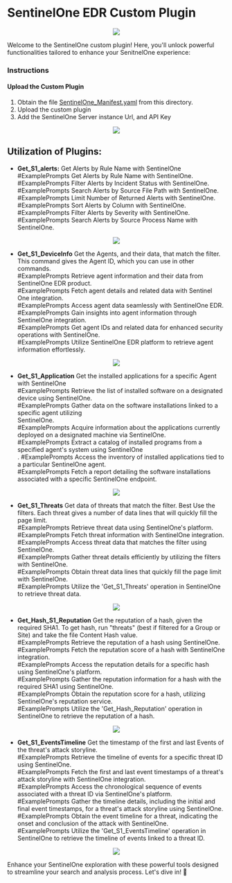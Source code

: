 # SentinelOne EDR Custom Plugin

<p align="center">
<img src="./images/logo.png?raw=true">
</p>

Welcome to the SentinelOne custom plugin! Here, you'll unlock powerful functionalities tailored to enhance your SenitnelOne experience:
### Instructions
#### Upload the Custom Plugin

1. Obtain the file [SentinelOne_Manifest.yaml](https://github.com/Azure/Copilot-For-Security/blob/main/Plugins/Community%20Based%20Plugins/SentinelOneEDR/SentinelOne_Manifest.yaml) from this directory.
2. Upload the custom plugin
3. Add the SentinelOne Server instance Url, and API Key

<p align="center">
<img src="./images/upload_config.png?raw=true">
</p>



## Utilization of Plugins:

- **Get_S1_alerts:** Get Alerts by Rule Name with SentinelOne<br>
                                        #ExamplePrompts Get Alerts by Rule Name with SentinelOne.<br>
                                        #ExamplePrompts Filter Alerts by Incident Status with SentinelOne.<br>
                                        #ExamplePrompts Search Alerts by Source File Path with SentinelOne.<br>
                                        #ExamplePrompts Limit Number of Returned Alerts with SentinelOne.<br>
                                        #ExamplePrompts Sort Alerts by Column with SentinelOne.<br>
                                        #ExamplePrompts Filter Alerts by Severity with SentinelOne.<br>
                                        #ExamplePrompts Search Alerts by Source Process Name with SentinelOne.<br>

<p align="center">
<img src="./images/get_alerts_input.png?raw=true">
</p>

- **Get_S1_DeviceInfo** Get the Agents, and their data, that match the filter. This command gives the Agent ID, which you can use in other commands.<br>
                                        #ExamplePrompts Retrieve agent information and their data from SentinelOne EDR product.<br>
                                        #ExamplePrompts Fetch agent details and related data with Sentinel One integration.<br>
                                        #ExamplePrompts Access agent data seamlessly with SentinelOne EDR.<br>
                                        #ExamplePrompts Gain insights into agent information through SentinelOne integration.<br>
                                        #ExamplePrompts Get agent IDs and related data for enhanced security operations with SentinelOne.<br>
                                        #ExamplePrompts Utilize SentinelOne EDR platform to retrieve agent information effortlessly.<br>
<p align="center">
<img src="./images/DeviceInfo_input.png?raw=true">
</p>

- **Get_S1_Application** Get the installed applications for a specific Agent with SentinelOne<br>
                                        #ExamplePrompts Retrieve the list of installed software on a designated device using SentinelOne.<br>
                                        #ExamplePrompts Gather data on the software installations linked to a specific agent utilizing <br>SentinelOne.<br>
                                        #ExamplePrompts Acquire information about the applications currently deployed on a designated machine via SentinelOne.<br>
                                        #ExamplePrompts Extract a catalog of installed programs from a specified agent's system using SentinelOne<br>.
                                        #ExamplePrompts Access the inventory of installed applications tied to a particular SentinelOne agent.<br>
                                        #ExamplePrompts Fetch a report detailing the software installations associated with a specific SentinelOne endpoint.<br>
<p align="center">
<img src="./images/application_input.png?raw=true">
</p>

- **Get_S1_Threats**  Get data of threats that match the filter. Best Use the filters. Each threat gives a number of data lines that will quickly fill the page limit.<br>
                                      #ExamplePrompts Retrieve threat data using SentinelOne's platform.<br>
                                      #ExamplePrompts Fetch threat information with SentinelOne integration.<br>
                                      #ExamplePrompts Access threat data that matches the filter using SentinelOne.<br>
                                      #ExamplePrompts Gather threat details efficiently by utilizing the filters with SentinelOne.<br>
                                      #ExamplePrompts Obtain threat data lines that quickly fill the page limit with SentinelOne.<br>
                                      #ExamplePrompts Utilize the 'Get_S1_Threats' operation in SentinelOne to retrieve threat data.<br>
<p align="center">
<img src="./images/thread_input.png?raw=true">
</p>

- **Get_Hash_S1_Reputation** Get the reputation of a hash, given the required SHA1. To get hash, run "threats" (best if filtered for a Group or Site) and take the file Content Hash value.<br>
                                      #ExamplePrompts Retrieve the reputation of a hash using SentinelOne.<br>
                                      #ExamplePrompts Fetch the reputation score of a hash with SentinelOne integration.<br>
                                      #ExamplePrompts Access the reputation details for a specific hash using SentinelOne's platform.<br>
                                      #ExamplePrompts Gather the reputation information for a hash with the required SHA1 using SentinelOne.<br>
                                      #ExamplePrompts Obtain the reputation score for a hash, utilizing SentinelOne's reputation service.<br>
                                      #ExamplePrompts Utilize the 'Get_Hash_Reputation' operation in SentinelOne to retrieve the reputation of a hash.<br>
<p align="center">
<img src="./images/reputation_input.png?raw=true">
</p>

- **Get_S1_EventsTimeline** Get the timestamp of the first and last Events of the threat's attack storyline.<br>
                                       #ExamplePrompts Retrieve the timeline of events for a specific threat ID using SentinelOne.<br>
                                       #ExamplePrompts Fetch the first and last event timestamps of a threat's attack storyline with SentinelOne integration.<br>
                                       #ExamplePrompts Access the chronological sequence of events associated with a threat ID via SentinelOne's platform.<br>
                                       #ExamplePrompts Gather the timeline details, including the initial and final event timestamps, for a threat's attack storyline using SentinelOne.<br>
                                       #ExamplePrompts Obtain the event timeline for a threat, indicating the onset and conclusion of the attack with SentinelOne.<br>
                                       #ExamplePrompts Utilize the 'Get_S1_EventsTimeline' operation in SentinelOne to retrieve the timeline of events linked to a threat ID.<br>
<p align="center">
<img src="./images/timeline_input.png?raw=true">
</p>

Enhance your SentinelOne exploration with these powerful tools designed to streamline your search and analysis process. Let's dive in! 🚀<br>
